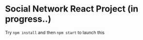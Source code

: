 # Social Network React Project (in progress..)

Try ``` npm install ``` and then ```npm start``` to launch this
